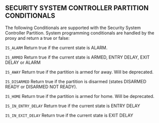 ## SECURITY SYSTEM CONTROLLER PARTITION CONDITIONALS

The following Conditionals are supported with the Security System Controller Partition. System programming conditionals are handled by the proxy and return a true or false:


`IS_ALARM`
Return true if the current state is ALARM.

`IS_ARMED`
Return true if the current state is ARMED, ENTRY DELAY, EXIT DELAY or ALARM

`IS_AWAY`
Return true if the partition is armed for away. Will be deprecated.

`IS_DISARMED`
Return true if the partition is disarmed (states DISARMED READY or DISARMED NOT READY).

`IS_HOME`
Return true if the partition is armed for home. Will be deprecated.

`IS_IN_ENTRY_DELAY`
Return true if the current state is ENTRY DELAY

`IS_IN_EXIT_DELAY`
Return true if the current state is EXIT DELAY